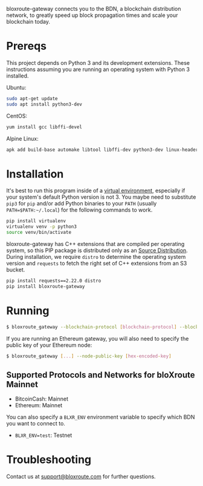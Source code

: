 bloxroute-gateway connects you to the BDN, a blockchain distribution network, to greatly speed up block propagation
times and scale your blockchain today.

# Prereqs

This project depends on Python 3 and its development extensions. These instructions assuming you are running an
operating system with Python 3 installed.

Ubuntu:
```bash
sudo apt-get update
sudo apt install python3-dev
```

CentOS:
```bash
yum install gcc libffi-devel
```

Alpine Linux:
```bash
apk add build-base automake libtool libffi-dev python3-dev linux-headers
```

# Installation

It's best to run this program inside of a [virtual environment][1], especially if your system's default Python 
version is not 3. You maybe need to substitute `pip3` for `pip` and/or add Python binaries to your 
`PATH` (usually `PATH=$PATH:~/.local`) for the following commands to work.
```bash
pip install virtualenv
virtualenv venv -p python3
source venv/bin/activate
```

bloxroute-gateway has C++ extensions that are compiled per operating system, so this PIP package is distributed 
only as an [Source Distribution][2]. During installation, we require `distro` to determine the operating system version
and `requests` to fetch the right set of C++ extensions from an S3 bucket.

```bash
pip install requests==2.22.0 distro
pip install bloxroute-gateway
```

# Running

```bash
$ bloxroute_gateway --blockchain-protocol [blockchain-protocol] --blockchain-network [blockchain-network]
```

If you are running an Ethereum gateway, you will also need to specify the public key of your Ethereum node:
```bash
$ bloxroute_gateway [...] --node-public-key [hex-encoded-key]
```

## Supported Protocols and Networks for bloXroute Mainnet
* BitcoinCash: Mainnet
* Ethereum: Mainnet

You can also specify a `BLXR_ENV` environment variable to specify which BDN you want to connect to.
 * `BLXR_ENV=test`: Testnet

# Troubleshooting

Contact us at support@bloxroute.com for further questions.

[1]: https://virtualenv.pypa.io/en/latest/
[2]: https://docs.python.org/3.7/distutils/sourcedist.html#manifest-template

